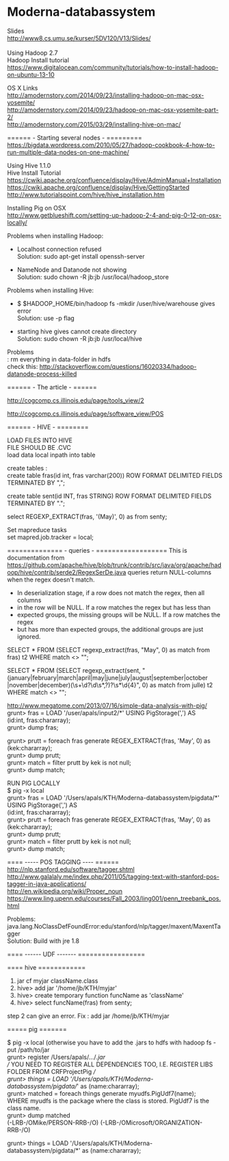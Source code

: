 # Moderna-databassystem
Slides<br/>
http://www8.cs.umu.se/kurser/5DV120/V13/Slides/<br/>
<br/>
Using Hadoop 2.7<br/>
Hadoop Install tutorial <br/>
https://www.digitalocean.com/community/tutorials/how-to-install-hadoop-on-ubuntu-13-10<br/>

OS X Links</br>
http://amodernstory.com/2014/09/23/installing-hadoop-on-mac-osx-yosemite/ </br>
http://amodernstory.com/2014/09/23/hadoop-on-mac-osx-yosemite-part-2/ </br>
http://amodernstory.com/2015/03/29/installing-hive-on-mac/ </br>

====== - Starting several nodes - =========
https://bigdata.wordpress.com/2010/05/27/hadoop-cookbook-4-how-to-run-multiple-data-nodes-on-one-machine/  </br>



Using Hive 1.1.0<br/>
Hive Install Tutorial<br/>
https://cwiki.apache.org/confluence/display/Hive/AdminManual+Installation<br/>
https://cwiki.apache.org/confluence/display/Hive/GettingStarted<br/>
http://www.tutorialspoint.com/hive/hive_installation.htm<br/>

Installing Pig on OSX</br>
http://www.getblueshift.com/setting-up-hadoop-2-4-and-pig-0-12-on-osx-locally/




Problems when installing Hadoop:<br/>
* Localhost connection refused<br/>
Solution: sudo apt-get install openssh-server

* NameNode and Datanode not showing<br/>
Solution: sudo chown -R jb:jb /usr/local/hadoop_store

Problems when installing Hive: <br/>
* $ $HADOOP_HOME/bin/hadoop fs -mkdir /user/hive/warehouse gives error<br/>
Solution: use -p flag<br/>

* starting hive gives cannot create directory<br/>
Solution: sudo chown -R jb:jb /usr/local/hive<br/>

Problems </br>:
rm everything in data-folder in hdfs</br>
check this: http://stackoverflow.com/questions/16020334/hadoop-datanode-process-killed</br>

====== - The article - ======

http://cogcomp.cs.illinois.edu/page/tools_view/2 </br>

http://cogcomp.cs.illinois.edu/page/software_view/POS </br>



====== - HIVE - ========

LOAD FILES INTO HIVE </br>
FILE SHOULD BE .CVC </br>
load data local inpath <path> into table <name>  </br>

create tables : <br/>
create table fras(id int, fras varchar(200)) ROW FORMAT DELIMITED FIELDS TERMINATED BY ","; <br/>

create table sent(id INT, fras STRING) ROW FORMAT DELIMITED FIELDS TERMINATED BY ".";  </br>

select REGEXP_EXTRACT(fras, '(May)', 0) as from senty; </br>

Set mapreduce tasks </br>
set mapred.job.tracker = local; </br> 




============== - queries - ==================
This is documentation from https://github.com/apache/hive/blob/trunk/contrib/src/java/org/apache/hadoop/hive/contrib/serde2/RegexSerDe.java
queries return NULL-columns when the regex doesn't match.

 * In deserialization stage, if a row does not match the regex, then all columns
 * in the row will be NULL. If a row matches the regex but has less than
 * expected groups, the missing groups will be NULL. If a row matches the regex
 * but has more than expected groups, the additional groups are just ignored.

SELECT * FROM (SELECT regexp_extract(fras, "May", 0) as match from fras) t2 WHERE match <> "";


SELECT * FROM (SELECT regexp_extract(sent, "(january|february|march|april|may|june|july|august|september|october |november|december)(\s+\d?\d\s*,?)?\s*\d{4}", 0) as match from julle) t2 WHERE match <> ""; 



http://www.megatome.com/2013/07/16/simple-data-analysis-with-pig/</br>
grunt> fras = LOAD '/user/apals/input2/*' USING PigStorage(',') AS <br/>
    (id:int, fras:chararray); </br>
grunt> dump fras;</br>

grunt> prutt = foreach fras generate REGEX_EXTRACT(fras, 'May', 0) as (kek:chararray);</br>
grunt> dump prutt;</br>
grunt> match = filter prutt by kek is not null;</br>
grunt> dump match;</br>

RUN PIG LOCALLY </br>
$ pig -x local </br>
grunt> fras = LOAD '/Users/apals/KTH/Moderna-databassystem/pigdata/*' USING PigStorage(',') AS </br>
    (id:int, fras:chararray); </br>
grunt> prutt = foreach fras generate REGEX_EXTRACT(fras, 'May', 0) as (kek:chararray);</br>
grunt> dump prutt;</br>
grunt> match = filter prutt by kek is not null;</br>
grunt> dump match;</br>

==== ----- POS TAGGING ---- ======</br>
http://nlp.stanford.edu/software/tagger.shtml</br>
http://www.galalaly.me/index.php/2011/05/tagging-text-with-stanford-pos-tagger-in-java-applications/</br>
http://en.wikipedia.org/wiki/Proper_noun</br>
https://www.ling.upenn.edu/courses/Fall_2003/ling001/penn_treebank_pos.html</br>



Problems:</br>
 java.lang.NoClassDefFoundError:edu/stanford/nlp/tagger/maxent/MaxentTagger</br>
 Solution: Build with jre 1.8</br>
 
 
 
 
 
 ==== ------ UDF ------- =================
 
 ==== hive ============
 
1. jar cf myjar className.class </br>
2. hive> add jar '/home/jb/KTH/myjar' </br>
3. hive> create temporary function funcName as 'className' </br>
4. hive> select funcName(fras) from senty; </br>

step 2 can give an error.  Fix :  add jar /home/jb/KTH/myjar </br>

===== pig =======

$ pig -x local (otherwise you have to add the .jars to hdfs with hadoop fs -put /path/to/jar </br>
grunt> register /Users/apals/.../*.jar </br>
/* YOU NEED TO REGISTER ALL DEPENDENCIES TOO, I.E. REGISTER LIBS FOLDER FROM CRFProjectPig */ </br>
grunt> things = LOAD '/Users/apals/KTH/Moderna-databassystem/pigdata/*' as (name:chararray); </br>
grunt> matched = foreach things generate myudfs.PigUdf7(name); </br>
    WHERE myudfs is the package where the class is stored. PigUdf7 is the class name. </br>
grunt> dump matched</br>
(-LRB-/OMike/PERSON-RRB-/O)
(-LRB-/OMicrosoft/ORGANIZATION-RRB-/O)

grunt> things = LOAD '/Users/apals/KTH/Moderna-databassystem/pigdata/*' as (name:chararray);

